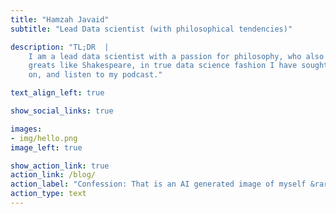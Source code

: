 ```yaml
---
title: "Hamzah Javaid"
subtitle: "Lead Data scientist (with philosophical tendencies)"

description: "TL;DR  |
    I am a lead data scientist with a passion for philosophy, who also enjoys writing and creating podcasts. While my writing may not be on par with the
    greats like Shakespeare, in true data science fashion I have sought the assistance of ChatGPT to enhance this introduction. Please take a gander, read
    on, and listen to my podcast."

text_align_left: true

show_social_links: true

images: 
- img/hello.png
image_left: true

show_action_link: true
action_link: /blog/
action_label: "Confession: That is an AI generated image of myself &rarr;"
action_type: text
---
```

